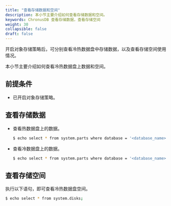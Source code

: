 ```yaml
---
title: "查看存储数据和空间"
description: 本小节主要介绍如何查看存储数据和空间。 
keywords: ChronusDB 查看存储数据，查看存储空间
weight: 30
collapsible: false
draft: false
---
```



开启对象存储策略后，可分别查看冷热数据盘中存储数据，以及查看存储空间使用情况。

本小节主要介绍如何查看冷热数据盘上数据和空间。

## 前提条件

- 已开启对象存储策略。

## 查看存储数据

- 查看热数据盘上的数据。

   ```bash
   $ echo select * from system.parts where database = '<database_name>' and table = '<table_name>' and disk_name ='default' and active = 1;
   ```

- 查看冷数据盘上的数据。

   ```bash
   $ echo select * from system.parts where database = '<database_name>' and table = '<table_name>' and disk_name ='<disk_name>' and active = 1;
   ```

## 查看存储空间

执行以下语句，即可查看冷热数据盘空间。

```bash
$ echo select * from system.disks;
```
